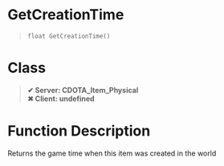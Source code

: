 # GetCreationTime
> `float GetCreationTime()`
# Class
> __✔ Server: CDOTA_Item_Physical__  
> __✖ Client: undefined__  
# Function Description
Returns the game time when this item was created in the world
